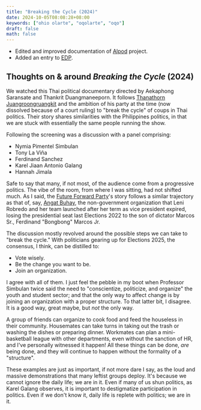```yaml
---
title: "Breaking the Cycle (2024)"
date: 2024-10-05T08:08:28+08:00
keywords: ["ohio olarte", "oqolarte", "oqo"]
draft: false
math: false
---
```


- Edited and improved documentation of [Alpod](/alpod) project.
- Added an entry to [EDP](/edp/#day-5).

## Thoughts on & around *Breaking the Cycle* (2024)

We watched this Thai political documentary directed by Aekaphong
Saransate and Thankrit Duangmaneeporn. It follows
[Thanathorn Juangroongruangkit](https://en.wikipedia.org/wiki/Thanathorn_Juangroongruangkit)
and the ambition of his party at the time (now dissolved because of a
court ruling) to "break the cycle" of coups in Thai politics.
Their story shares similarities with the Philippines politics, in that
we are stuck with essentially the same people running the show.

Following the screening was a discussion with a panel comprising:

- Nymia Pimentel Simbulan
- Tony La Viña
- Ferdinand Sanchez
- Karel Jiaan Antonio Galang
- Hannah Jimala

Safe to say that many,
if not most, of the audience come from a progressive politics. The vibe
of the room, from where I was sitting, had not shifted much. As I said,
the
[Future Forward Party](https://en.wikipedia.org/wiki/Future_Forward_Party)'s
story
follows a similar trajectory as that of, say,
[Angat Buhay](https://www.angatbuhay.ph/), the non-government organization that
Leni Robredo and her team launched after her term as vice president
expired, losing the presidential seat last Elections 2022 to the son of
dictator Marcos Sr., Ferdinand "Bongbong" Marcos Jr.

The discussion mostly revolved around the possible steps we can take to
"break the cycle." With politicians gearing up for Elections 2025, the
consensus, I think, can be distilled to:

- Vote wisely.
- Be the change you want to be.
- Join an organization.

I agree with all of them. I just feel the pebble in my boot when
Professor Simbulan twice said the need to "conscientize, politicize, and
organize" the youth and student sector; and that the only way to affect
change is by joining an organization with a proper structure. To that
latter bit, I disagree. It is a good way, great maybe, but *not* the only way.

A group of friends can organize to cook food and feed the houseless in
their community. Housemates can take turns in taking out the trash or
washing the dishes or preparing dinner. Workmates can plan a
mini-basketball league with other departments, even without the sanction
of HR, and I've personally witnessed it happen! All these things can be
done, *are* being done, and they will continue to happen without the
formality of a "structure". 

These examples are just as important, if not more dare I say, as the
loud and massive demonstrations that many leftist groups deploy. It's
because we cannot ignore the daily life; we are in it. Even if many of
us shun politics, as Karel Galang observes, it is important to
destigmatize participation in politics. Even if we don't know it, daily
life is replete with politics; we are in it.
